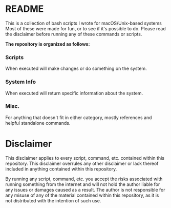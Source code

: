 # README
This is a collection of bash scripts I wrote for macOS/Unix-based systems
Most of these were made for fun, or to see if it's possible to do. 
Please read the disclaimer before running any of these commands or scripts.


**The repository is organized as follows:**

### Scripts
When executed will make changes or do something on the system.

### System Info
When executed will return specific information about the system.

### Misc.
For anything that doesn't fit in either category, mostly references and helpful standalone commands.

# Disclaimer
This disclaimer applies to every script, command, etc. contained within this repository. This disclaimer overrules any other disclaimer or lack thereof included in anything contained within this repository.

By running any script, command, etc. you accept the risks associated with running something from the internet and will not hold the author liable for any issues or damages caused as a result. The author is not responsible for any misuse of any of the material contained within this repository, as it is not distributed with the intention of such use.
